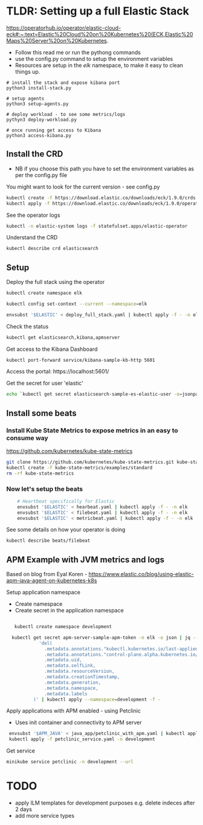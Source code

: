 # TLDR: Setting up a full Elastic Stack 

https://operatorhub.io/operator/elastic-cloud-eck#:~:text=Elastic%20Cloud%20on%20Kubernetes%20(ECK,Elastic%20Maps%20Server%20on%20Kubernetes.


* Follow this read me or run the pythong commands
* use the config.py command to setup the environment variables
* Resources are setup in the *elk* namespace, to make it easy to clean things up.
```
# install the stack and expose kibana port
python3 install-stack.py

# setup agents
python3 setup-agents.py

# deploy workload - to see some metrics/logs
pythyn3 deploy-workload.py

# once running get access to Kibana
python3 access-kibana.py

```

## Install the CRD
* NB if you choose this path you have to set the environment variables as per the config.py file

You might want to look for the current version - see config.py
```bash
kubectl create -f https://download.elastic.co/downloads/eck/1.9.0/crds.yaml
kubectl apply -f https://download.elastic.co/downloads/eck/1.9.0/operator.yaml
```

See the operator logs
```bash
kubectl -n elastic-system logs -f statefulset.apps/elastic-operator
```

Understand the CRD
```bash
kubectl describe crd elasticsearch
```



## Setup
Deploy the full stack using the operator
```bash
kubectl create namespace elk

kubectl config set-context --current --namespace=elk

envsubst '$ELASTIC' < deploy_full_stack.yaml | kubectl apply -f - -n elk
```

Check the status
```bash
kubectl get elasticsearch,kibana,apmserver
```

Get access to the Kibana Dashboard
```bash
kubectl port-forward service/kibana-sample-kb-http 5601
```

Access the portal: https://localhost:5601/

Get the secret for user 'elastic'
```bash
echo `kubectl get secret elasticsearch-sample-es-elastic-user -o=jsonpath='{.data.elastic}' | base64 --decode`
```

## Install some beats

### Install Kube State Metrics to expose metrics in an easy to consume way
https://github.com/kubernetes/kube-state-metrics
```bash
git clone https://github.com/kubernetes/kube-state-metrics.git kube-state-metrics 
kubectl create -f kube-state-metrics/examples/standard
rm -rf kube-state-metrics
```

### Now let's setup the beats
```bash
    # Heartbeat specifically for Elastic
    envsubst '$ELASTIC' < hearbeat.yaml | kubectl apply -f - -n elk
    envsubst '$ELASTIC' < filebeat.yaml | kubectl apply -f - -n elk
    envsubst '$ELASTIC' < metricbeat.yaml | kubectl apply -f - -n elk
```

See some details on how your operator is doing
```bash
kubectl describe beats/filebeat 
```

## APM Example with JVM metrics and logs

Based on blog from Eyal Koren - https://www.elastic.co/blog/using-elastic-apm-java-agent-on-kubernetes-k8s

Setup application namespace
* Create namespace
* Create secret in the application namespace 
```bash

   kubectl create namespace development

  kubectl get secret apm-server-sample-apm-token -n elk -o json | jq --sort-keys \
            'del(
              .metadata.annotations."kubectl.kubernetes.io/last-applied-configuration",
              .metadata.annotations."control-plane.alpha.kubernetes.io/leader",
              .metadata.uid,
              .metadata.selfLink,
              .metadata.resourceVersion,
              .metadata.creationTimestamp,
              .metadata.generation,
              .metadata.namespace,
              .metadata.labels
          )' | kubectl apply --namespace=development -f -
```

Apply applications with APM enabled - using Petclinic
* Uses init container and connectivity to APM server
```bash
 envsubst '$APM_JAVA' < java_app/petclinic_with_apm.yaml | kubectl apply -f - -n development
 kubectl apply -f petclinic_service.yaml -n development
```

Get service
```bash
minikube service petclinic -n development --url
```



# TODO
* apply ILM templates for development purposes e.g. delete indeces after 2 days
* add more service types